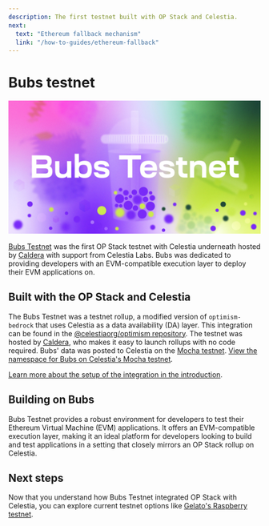 ```yaml
---
description: The first testnet built with OP Stack and Celestia.
next:
  text: "Ethereum fallback mechanism"
  link: "/how-to-guides/ethereum-fallback"
---
```


# Bubs testnet

![Bubs testnet](/img/Celestia_Bubs_Testnet.jpg)

[Bubs Testnet](https://bubstestnet.com/) was the first
OP Stack testnet with Celestia underneath hosted by
[Caldera](https://caldera.xyz) with support from Celestia Labs. Bubs was dedicated to providing developers with
an EVM-compatible execution layer to deploy their EVM applications on.

## Built with the OP Stack and Celestia

The Bubs Testnet was a testnet rollup, a modified version of
`optimism-bedrock` that uses Celestia as a data availability (DA)
layer. This integration can be found in the
[@celestiaorg/optimism repository](https://github.com/celestiaorg/optimism).
The testnet was hosted by [Caldera](https://caldera.xyz),
who makes it easy to launch rollups with no code required.
Bubs' data was posted to Celestia
on the [Mocha testnet](../how-to-guides/mocha-testnet.md).
[View the namespace for Bubs on Celestia's Mocha testnet](https://mocha-4.celenium.io/namespace/000000000000000000000000000000000000ca1de12ad45362e77e87).

[Learn more about the setup of the integration in
the introduction](./intro-to-op-stack.md#about-the-integration).

## Building on Bubs

Bubs Testnet provides a robust environment for developers to test their
Ethereum Virtual Machine (EVM) applications. It offers an EVM-compatible
execution layer, making it an ideal platform for developers looking to
build and test applications in a setting that closely mirrors an OP Stack
rollup on Celestia.

## Next steps

Now that you understand how Bubs Testnet integrated OP Stack with Celestia, you can explore current testnet options like [Gelato's Raspberry testnet](https://raas.gelato.network/rollups/details/public/opcelestia-raspberry).